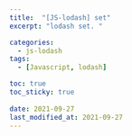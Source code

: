 ```yaml
---
title:  "[JS-lodash] set"
excerpt: "lodash set. "

categories:
  - js-lodash
tags:
  - [Javascript, lodash]

toc: true
toc_sticky: true
 
date: 2021-09-27
last_modified_at: 2021-09-27
---
```

